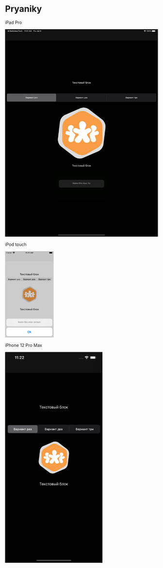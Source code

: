 # Pryaniky

iPad Pro


<img src="https://github.com/StuLolka/Pryaniky/blob/main/Screens/iPadPro.png" width="512" height="683">



iPod touch


<img src="https://github.com/StuLolka/Pryaniky/blob/main/Screens/iPodtouch.png" width="160" height="284">



iPhone 12 Pro Max


<img src="https://github.com/StuLolka/Pryaniky/blob/main/Screens/iPhone12ProMax.png" width="321" height="694">
